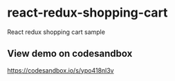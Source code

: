 # react-redux-shopping-cart
React redux shopping cart sample

## View demo on codesandbox

https://codesandbox.io/s/ypo418nl3v